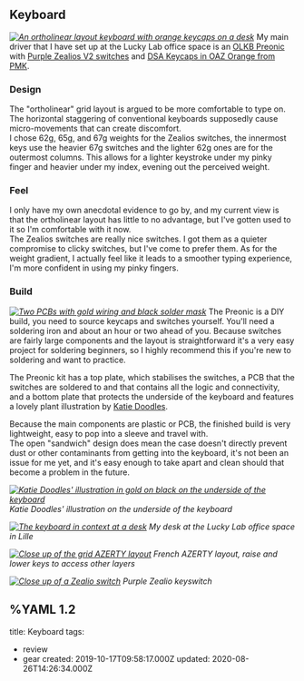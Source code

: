 ## Keyboard
*[![An ortholinear layout keyboard with orange keycaps on a desk](/keyboard/deskcrop.700w.jpg)](/keyboard/deskcrop.jpg)*
My main driver that I have set up at the Lucky Lab office space is an [OLKB Preonic](https://olkb.com/preonic) with [Purple Zealios V2 switches](https://zealpc.net/products/zealio) and [DSA Keycaps in OAZ Orange from PMK](https://pimpmykeyboard.com/dsa-sublimated-keysets/).
### Design
The "ortholinear" grid layout is argued to be more comfortable to type on. The horizontal staggering of conventional keyboards supposedly cause micro-movements that can create discomfort.   
I chose 62g, 65g, and 67g weights for the Zealios switches, the innermost keys use the heavier 67g switches and the lighter 62g ones are for the outermost columns. This allows for a lighter keystroke under my pinky finger and heavier under my index, evening out the perceived weight.
### Feel   
I only have my own anecdotal evidence to go by, and my current view is that the ortholinear layout has little to no advantage, but I've gotten used to it so I'm comfortable with it now.  
The Zealios switches are really nice switches. I got them as a quieter compromise to clicky switches, but I've come to prefer them. As for the weight gradient, I actually feel like it leads to a smoother typing experience, I'm more confident in using my pinky fingers.
### Build
*[![Two PCBs with gold wiring and black solder mask](/keyboard/pcb.700w.jpg)](/keyboard/pcb.jpg)*
The Preonic is a DIY build, you need to source keycaps and switches yourself. You'll need a soldering iron and about an hour or two ahead of you. Because switches are fairly large components and the layout is straightforward it's a very easy project for soldering beginners, so I highly recommend this if you're new to soldering and want to practice.   

The Preonic kit has a top plate, which stabilises the switches, a PCB that the switches are soldered to and that contains all the logic and connectivity, and a bottom plate that protects the underside of the keyboard and features a lovely plant illustration by [Katie Doodles](http://katiedoodles.com).  

Because the main components are plastic or PCB, the finished build is very lightweight, easy to pop into a sleeve and travel with.  
The open "sandwich" design does mean the case doesn't directly prevent dust or other contaminants from getting into the keyboard, it's not been an issue for me yet, and it's easy enough to take apart and clean should that become a problem in the future.

*[![Katie Doodles' illustration in gold on black on the underside of the keyboard](/keyboard/illustration.700w.jpg)](/keyboard/illustration.jpg)*
*Katie Doodles' illustration on the underside of the keyboard*

*[![The keyboard in context at a desk](/keyboard/desk.700w.jpg)](/keyboard/desk.jpg)*
*My desk at the Lucky Lab office space in Lille*

*[![Close up of the grid AZERTY layout](/keyboard/keyboard.700w.jpg)](/keyboard/keyboard.jpg)*
*French AZERTY layout, raise and lower keys to access other layers*

*[![Close up of a Zealio switch](/keyboard/zealios.700w.jpg)](/keyboard/zealios.jpg)*
*Purple Zealio keyswitch*

%YAML 1.2
---
title: Keyboard
tags:
  - review
  - gear
created: 2019-10-17T09:58:17.000Z
updated: 2020-08-26T14:26:34.000Z
